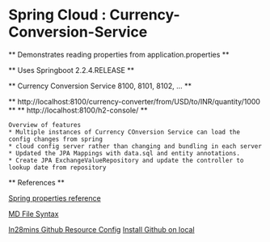 # Spring Cloud : Currency-Conversion-Service
 
** Demonstrates reading properties from application.properties **

** Uses Springboot 2.2.4.RELEASE **

** Currency Conversion Service 8100, 8101, 8102, ... **

 

**  http://localhost:8100/currency-converter/from/USD/to/INR/quantity/1000 **
**  http://localhost:8100/h2-console/ **  

```
Overview of features
* Multiple instances of Currency COnversion Service can load the config changes from spring
* cloud config server rather than changing and bundling in each server
* Updated the JPA Mappings with data.sql and entity annotations. 
* Create JPA ExchangeValueRepository and update the controller to lookup date from repository

```


** References **

[Spring properties reference](https://docs.spring.io/spring-boot/docs/current/reference/html/common-application-properties.html)

[MD File Syntax](https://confluence.atlassian.com/bitbucketserver/markdown-syntax-guide-776639995.html)

[In28mins Github Resource Config](https://github.com/in28minutes/spring-microservices/tree/master/03.microservices)
[Install Github on local](https://git-scm.com/)
